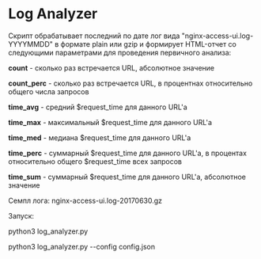 # Log Analyzer


Скрипт обрабатывает последний по дате лог вида "nginx-access-ui.log-YYYYMMDD" 
в формате plain или gzip и формирует HTML-отчет со следующими параметрами для проведения первичного анализа:

**count** - сколько раз встречается URL, абсолютное значение

**count_perc** - сколько раз встречается URL, в процентнах относительно общего числа запросов

**time_avg** - средний $request_time для данного URL'а

**time_max** - максимальный $request_time для данного URL'а

**time_med** - медиана $request_time для данного URL'а

**time_perc** - суммарный $request_time для данного URL'а, в процентах относительно общего $request_time всех запросов

**time_sum** - суммарный $request_time для данного URL'а, абсолютное значение




Cемпл лога:  nginx-access-ui.log-20170630.gz

Запуск:

python3 log_analyzer.py

python3 log_analyzer.py --config config.json


